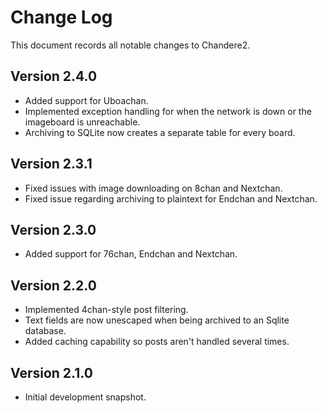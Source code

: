 Change Log
==========
This document records all notable changes to Chandere2.


**Version 2.4.0**
-----------------
* Added support for Uboachan.
* Implemented exception handling for when the network is down or the imageboard is unreachable.
* Archiving to SQLite now creates a separate table for every board.


**Version 2.3.1**
-----------------
* Fixed issues with image downloading on 8chan and Nextchan.
* Fixed issue regarding archiving to plaintext for Endchan and Nextchan.


**Version 2.3.0**
-----------------
* Added support for 76chan, Endchan and Nextchan.


**Version 2.2.0**
-----------------
* Implemented 4chan-style post filtering.
* Text fields are now unescaped when being archived to an Sqlite database.
* Added caching capability so posts aren't handled several times.


**Version 2.1.0**
-----------------
* Initial development snapshot.
